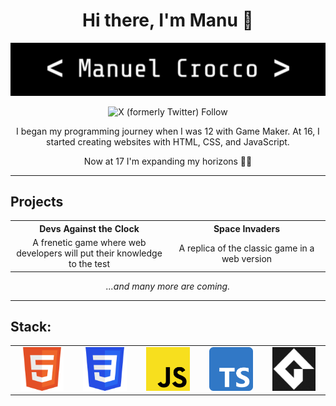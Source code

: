 <div align="center"> <h1>Hi there, I'm Manu 👋</h1> 

<img src="https://github.com/ManuMan32/ManuMan32/blob/main/banner.jpg"><br>

![X (formerly Twitter) Follow](https://img.shields.io/twitter/follow/ManuCro32)

I began my programming journey when I was 12 with Game Maker. At 16, I started creating websites with HTML, CSS, and JavaScript.

Now at 17 I'm expanding my horizons 🚀📘

</div>

<hr>

## Projects

<div align="center">
  <table>
    <tr width="100%">
      <th width="50%" align="center">Devs Against the Clock</th>
      <th width="50%" align="center">Space Invaders</th>
    </tr>
    <tr width="100%">
      <td width="50%" align="center">A frenetic game where web developers will put their knowledge to the test</td>
      <td width="50%" align="center">A replica of the classic game in a web version</td>
    </tr>
  </table>
  
  *...and many more are coming.*
  
</div>

<hr>

## Stack:

<table>
  <tr width="100%">
    <td width="20%" align="center"><img width="80%" src="https://github.com/ManuMan32/ManuMan32/blob/main/html.png"></td>
    <td width="20%" align="center"><img width="80%" src="https://github.com/ManuMan32/ManuMan32/blob/main/css.png"></td>
    <td width="20%" align="center"><img width="80%" src="https://github.com/ManuMan32/ManuMan32/blob/main/javascript.png"></td>
    <td width="20%" align="center"><img width="80%" src="https://github.com/ManuMan32/ManuMan32/blob/main/typescript.png"></td>
    <td width="20%" align="center"><img width="80%" src="https://github.com/ManuMan32/ManuMan32/blob/main/gml.png"> </td>
  </tr>
</table>
